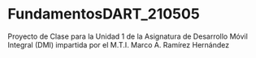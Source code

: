 # FundamentosDART_210505
Proyecto de Clase para la Unidad 1 de la Asignatura de Desarrollo Móvil Integral (DMI) impartida por el M.T.I. Marco A. Ramírez Hernández
